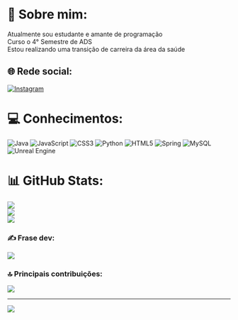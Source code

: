 # 💫 Sobre mim:
Atualmente sou estudante e amante de programação<br>Curso o 4° Semestre de ADS<br>Estou realizando uma transição de carreira da área da saúde<br>


## 🌐 Rede social:
[![Instagram](https://img.shields.io/badge/Instagram-%23E4405F.svg?logo=Instagram&logoColor=white)](https://instagram.com/@gabrielmmatos_) 

# 💻 Conhecimentos:
![Java](https://img.shields.io/badge/java-%23ED8B00.svg?style=for-the-badge&logo=openjdk&logoColor=white) ![JavaScript](https://img.shields.io/badge/javascript-%23323330.svg?style=for-the-badge&logo=javascript&logoColor=%23F7DF1E) ![CSS3](https://img.shields.io/badge/css3-%231572B6.svg?style=for-the-badge&logo=css3&logoColor=white) ![Python](https://img.shields.io/badge/python-3670A0?style=for-the-badge&logo=python&logoColor=ffdd54) ![HTML5](https://img.shields.io/badge/html5-%23E34F26.svg?style=for-the-badge&logo=html5&logoColor=white) ![Spring](https://img.shields.io/badge/spring-%236DB33F.svg?style=for-the-badge&logo=spring&logoColor=white) ![MySQL](https://img.shields.io/badge/mysql-4479A1.svg?style=for-the-badge&logo=mysql&logoColor=white) ![Unreal Engine](https://img.shields.io/badge/unrealengine-%23313131.svg?style=for-the-badge&logo=unrealengine&logoColor=white)
# 📊 GitHub Stats:
![](https://github-readme-stats.vercel.app/api?username=gabrielmatosprogramador&theme=dark&hide_border=false&include_all_commits=false&count_private=false)<br/>
![](https://nirzak-streak-stats.vercel.app/?user=gabrielmatosprogramador&theme=dark&hide_border=false)<br/>
![](https://github-readme-stats.vercel.app/api/top-langs/?username=gabrielmatosprogramador&theme=dark&hide_border=false&include_all_commits=false&count_private=false&layout=compact)

### ✍️ Frase dev:
![](https://quotes-github-readme.vercel.app/api?type=horizontal&theme=radical)

### 🔝 Principais contribuições:
![](https://github-contributor-stats.vercel.app/api?username=gabrielmatosprogramador&limit=5&theme=dark&combine_all_yearly_contributions=true)

---
[![](https://visitcount.itsvg.in/api?id=gabrielmatosprogramador&icon=0&color=0)](https://visitcount.itsvg.in)

<!-- Proudly created with GPRM ( https://gprm.itsvg.in ) -->
